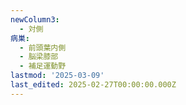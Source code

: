 ```yaml
---
newColumn3:
  - 対側
病巣:
  - 前頭葉内側
  - 脳梁膝部
  - 補足運動野
lastmod: '2025-03-09'
last_edited: 2025-02-27T00:00:00.000Z
---
```



